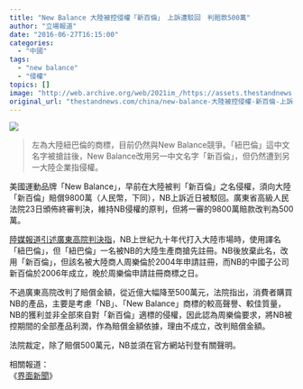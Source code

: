 ```yaml
---
title: "New Balance 大陸被控侵權「新百倫」　上訴遭駁回　判賠款500萬"
author: "立場報道"
date: "2016-06-27T16:15:00"
categories:
  - "中國"
tags:
  - "new balance"
  - "侵權"
topics: []
image: "http://web.archive.org/web/2021im_/https://assets.thestandnews.com/media/photos/20160627-new-01_vYfql.png"
original_url: "thestandnews.com/china/new-balance-大陸被控侵權-新百倫-上訴遭駁回-判賠款500萬"
---
```

![](http://web.archive.org/web/2021im_/https://assets.thestandnews.com/media/photos/20160627-new-01_vYfql.png)
> 左為大陸紐巴倫的商標，目前仍然與New Balance競爭。「紐巴倫」這中文名字被搶註後，New Balance改用另一中文名字「新百倫」，但仍然遭到另一大陸企業指侵權。

美國運動品牌「New Balance」，早前在大陸被判「新百倫」之名侵權，須向大陸「新百倫」賠償9800萬（人民幣，下同），NB上訴近日被駁回。廣東省高級人民法院23日頒佈終審判決，維持NB侵權的原判，但將一審的9800萬賠款改判為500萬。

[陸媒報道引述廣東高院判決指](http://web.archive.org/web/20211229061953/http://finance.qq.com/a/20160627/009743.htm)，NB上世紀九十年代打入大陸市場時，使用譯名「紐巴倫」，但「紐巴倫」一名被NB的大陸生產商搶先註冊。NB後放棄此名，改用「新百倫」，但該名被大陸商人周樂倫於2004年申請註冊，而NB的中國子公司新百倫於2006年成立，晚於周樂倫申請註冊商標之日。

不過廣東高院改判了賠償金額，從近億大幅降至500萬元，法院指出，消費者購買NB的產品，主要是考慮「NB」、「New Balance」商標的較高聲譽、較佳質量，NB的獲利並非全部來自對「新百倫」適標的侵權，因此認為周樂倫要求，將NB被控期間的全部產品利潤，作為賠償金額依據，理由不成立，改判賠償金額。

法院裁定，除了賠償500萬元，NB並須在官方網站刊登有關聲明。

相關報道：  
《[界面新聞](http://web.archive.org/web/20211229061953/http://www.jiemian.com/article/713109.html)》